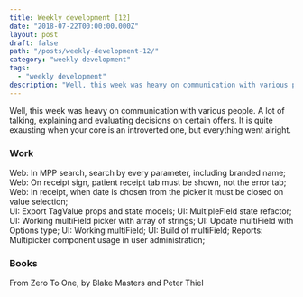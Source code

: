 ```yaml
---
title: Weekly development [12] 
date: "2018-07-22T00:00:00.000Z"
layout: post
draft: false
path: "/posts/weekly-development-12/"
category: "weekly development"
tags:
  - "weekly development"
description: "Well, this week was heavy on communication with various people. A lot of talking, explaining and evaluating decisions on certain offers. It is quite exausting when your core is an introverted one, but everything went alright."
---
```


Well, this week was heavy on communication with various people. A lot of talking, explaining and evaluating decisions on certain offers. It is quite exausting when your core is an introverted one, but everything went alright.

### Work 

Web: In MPP search, search by every parameter, including branded name;
Web: On receipt sign, patient receipt tab must be shown, not the error tab;
Web: In receipt, when date is chosen from the picker it must be closed on value selection;  
UI: Export TagValue props and state models;
UI: MultipleField state refactor;
UI: Working multiField picker with array of strings;
UI: Update multiField with Options type;
UI: Working multiField;
UI: Build of multiField;
Reports: Multipicker component usage in user administration;

### Books
From Zero To One, by Blake Masters and Peter Thiel
